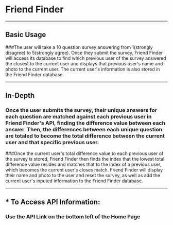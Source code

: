 # Friend Finder

----
## Basic Usage


###The user will take a 10 question survey answering  from 1(strongly disagree) to 5(strongly agree). Once they submit the survey, Friend Finder will access its database to find which previous user of the survey answered the closest to the current user and displays that previous user's name and photo to the current user. The current user's information is also stored in the Friend Finder database.

----
## In-Depth


### Once the user submits the survey, their unique answers for each question are matched against each previous user in Friend Finder's API, finding the difference value between each answer. Then, the differences between each unique question are totaled to become the total difference between the current user and that specific previous user. 

###Once the current user's total difference value to each previous user of the survey is stored, Friend Finder then finds the index that the lowest total difference value resides and matches that to the index of a previous user, which becomes the current user's closes match. Friend Finder will display their name and photo to the user and reset the survey, as well as add the current user's inputed information to the Friend Finder database.

 ----
## * To Access API Information:


### Use the API Link on the bottom left of the Home Page